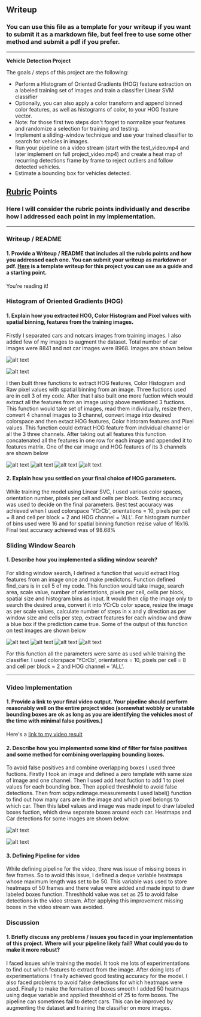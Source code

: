 ## Writeup 
### You can use this file as a template for your writeup if you want to submit it as a markdown file, but feel free to use some other method and submit a pdf if you prefer.

---

**Vehicle Detection Project**

The goals / steps of this project are the following:

* Perform a Histogram of Oriented Gradients (HOG) feature extraction on a labeled training set of images and train a classifier Linear SVM classifier
* Optionally, you can also apply a color transform and append binned color features, as well as histograms of color, to your HOG feature vector. 
* Note: for those first two steps don't forget to normalize your features and randomize a selection for training and testing.
* Implement a sliding-window technique and use your trained classifier to search for vehicles in images.
* Run your pipeline on a video stream (start with the test_video.mp4 and later implement on full project_video.mp4) and create a heat map of recurring detections frame by frame to reject outliers and follow detected vehicles.
* Estimate a bounding box for vehicles detected.

[//]: # (Image References)
[image1]: https://github.com/akhilumat/Self-Driving-Car-Term-1-Project5-Vehicle-detection-and-Tracking/blob/master/output_images/Capture1.PNG
[image2]: https://github.com/akhilumat/Self-Driving-Car-Term-1-Project5-Vehicle-detection-and-Tracking/blob/master/output_images/Capture2.PNG
[image3]: https://github.com/akhilumat/Self-Driving-Car-Term-1-Project5-Vehicle-detection-and-Tracking/blob/master/output_images/Capture3.PNG
[image4]: https://github.com/akhilumat/Self-Driving-Car-Term-1-Project5-Vehicle-detection-and-Tracking/blob/master/output_images/Capture4.PNG
[image5]: https://github.com/akhilumat/Self-Driving-Car-Term-1-Project5-Vehicle-detection-and-Tracking/blob/master/output_images/Capture5.PNG
[image6]: https://github.com/akhilumat/Self-Driving-Car-Term-1-Project5-Vehicle-detection-and-Tracking/blob/master/output_images/Capture6.PNG
[image7]: https://github.com/akhilumat/Self-Driving-Car-Term-1-Project5-Vehicle-detection-and-Tracking/blob/master/output_images/Capture7.PNG
[image8]: https://github.com/akhilumat/Self-Driving-Car-Term-1-Project5-Vehicle-detection-and-Tracking/blob/master/output_images/Capture8.PNG
[image9]: https://github.com/akhilumat/Self-Driving-Car-Term-1-Project5-Vehicle-detection-and-Tracking/blob/master/output_images/Capture9.PNG
[image10]: https://github.com/akhilumat/Self-Driving-Car-Term-1-Project5-Vehicle-detection-and-Tracking/blob/master/output_images/Capture10.PNG
[image11]: https://github.com/akhilumat/Self-Driving-Car-Term-1-Project5-Vehicle-detection-and-Tracking/blob/master/output_images/Capture11.PNG
[image12]: https://github.com/akhilumat/Self-Driving-Car-Term-1-Project5-Vehicle-detection-and-Tracking/blob/master/output_images/Capture12.PNG
[video1]: https://github.com/akhilumat/Self-Driving-Car-Term-1-Project5-Vehicle-detection-and-Tracking/FinalOutput_Video.mp4

## [Rubric](https://review.udacity.com/#!/rubrics/513/view) Points
### Here I will consider the rubric points individually and describe how I addressed each point in my implementation.  

---
### Writeup / README

#### 1. Provide a Writeup / README that includes all the rubric points and how you addressed each one.  You can submit your writeup as markdown or pdf.  [Here](https://github.com/udacity/CarND-Vehicle-Detection/blob/master/writeup_template.md) is a template writeup for this project you can use as a guide and a starting point.  

You're reading it!

### Histogram of Oriented Gradients (HOG)

#### 1. Explain how you extracted HOG, Color Histogram and  Pixel values with spatial binning, features from the training images.

Firstly I separated cars and notcars images from training images. I also added few of my images to augment the dataset. Total number of car images were 8841 and not car images were 8968. Images are shown below

![alt text][image1]

![alt text][image2]

I then built three functions to extract HOG features, Color Histogram and Raw pixel values with spatial binning from an image. Three fuctions used are in cell 3 of my code. After that I also built one more fuction which would extract all the features from an image using above mentioned 3 fuctions. This function would take set of images, read them individually, resize them, convert 4 channel images to 3 channel, convert image into desired colorspace and then extact HOG features, Color historam features and Pixel values. This function could extract HOG feature from individual channel or all the 3 three channels. After taking out all features this function concatenated all the features in one row for each image and appended it to features matrix. One of the car image and HOG features of its 3 channels are shown below

![alt text][image3]
![alt text][image4]
![alt text][image5]
![alt text][image6]
 
#### 2. Explain how you settled on your final choice of HOG parameters.

While training the model using Linear SVC, I used various color spaces, orientation number, pixels per cell and cells per block. Testing accuracy was used to decide on the final parameters. Best test accuracy was achieved when I used colorspace 'YCrCb', orientations = 10, pixels per cell = 8 and cell per block = 2 and HOG channel = 'ALL'. For histogram number of bins used were 16 and for spatial binning function rezise value of 16x16. Final test accuracy achieved was of 98.68%


### Sliding Window Search

#### 1. Describe how you implemented a sliding window search?

For sliding window search, I defined a function that would extract Hog features from an image once and make predictons. Function defined find_cars is in cell 5 of my code. This function would take image, search area, scale value, number of orientations, pixels per cell, cells per block, spatial size and histogram bins as input. It would then clip the image only to search the desired area, convert it into YCrCb color space, resize the image as per scale values, calculate number of steps in x and y direction as per window size and cells per step, extract features for each window and draw a blue box if the prediction came true. Some of the output of this function on test images are shown below 

![alt text][image7]
![alt text][image8]
![alt text][image9]
![alt text][image10]

For this function all the parameters were same as used while training the classifier. I used colorspace 'YCrCb', orientations = 10, pixels per cell = 8 and cell per block = 2 and HOG channel = 'ALL'.

---

### Video Implementation

#### 1. Provide a link to your final video output.  Your pipeline should perform reasonably well on the entire project video (somewhat wobbly or unstable bounding boxes are ok as long as you are identifying the vehicles most of the time with minimal false positives.)
Here's a [link to my video result](https://github.com/akhilumat/Self-Driving-Car-Term-1-Project5-Vehicle-detection-and-Tracking/blob/master/FinalOutput_Video.mp4)

#### 2. Describe how you implemented some kind of filter for false positives and some method for combining overlapping bounding boxes.

To avoid false positives and combine overlapping boxes I used three fuctions. Firstly I took an image and defined a zero template with same size of image and one channel. Then I used add heat fuction to add 1 to pixel values for each bounding box. Then applied threshhold to avoid false detections. Then from scipy.ndimage.measurements I used label() function to find out how many cars are in the image and which pixel belongs to which car. Then this label values and image was made input to draw labeled boxes fuction, which drew separate boxes around each car. Heatmaps and Car detections for some images are shown below.

![alt text][image11]

![alt text][image12]

#### 3. Defining Pipeline for video

While defining pipeline for the video, there was issue of missing boxes in few frames. So to avoid this issue, I defined a deque variable heatmaps whose maximum length was set to be 50. This variable was used to store heatmaps of 50 frames and there value were added and made input to draw labeled boxes function. Threshhold value was set as 25 to avoid false detections in the video stream. After applying this improvement missing boxes in the video stream was avoided. 



### Discussion

#### 1. Briefly discuss any problems / issues you faced in your implementation of this project.  Where will your pipeline likely fail?  What could you do to make it more robust?

I faced issues while training the model. It took me lots of experimentations to find out which features to extract from the image. After doing lots of experimentations I finally achieved good testing accuracy for the model. I also faced problems to avoid false detections for which heatmaps were used. Finally to make the formation of boxes smooth I added 50 heatmaps using deque variable and applied threshhold of 25 to form boxes. The pipeline can sometimes fail to detect cars. This can be improved by augmenting the dataset and training the classifier on more images.  
